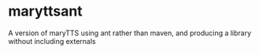 # maryttsant
A version of maryTTS using ant rather than maven, and producing a library without including externals
